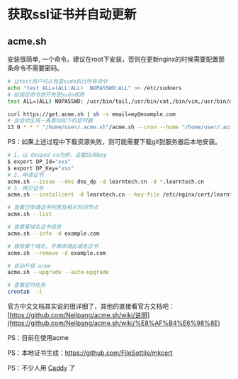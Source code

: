 # 获取ssl证书并自动更新

## acme.sh

安装很简单, 一个命令。建议在root下安装，否则在更新nginx的时候需要配置那条命令不需要密码。

```bash
# 让test用户可以免密sudo执行所有命令
echo "test ALL=(ALL:ALL)  NOPASSWD:ALL" >> /etc/sudoers
# 给指定命令放开免密sudo权限
test ALL=(ALL) NOPASSWD: /usr/bin/tail,/usr/bin/cat,/bin/vim,/usr/bin/du
```

```bash
curl https://get.acme.sh | sh -s email=my@example.com
# 会自动生成一条类似如下的定时器
13 0 * * * "/home/user/.acme.sh"/acme.sh --cron --home "/home/user/.acme.sh" > /dev/null
```

PS：如果上述过程中下载资源失败，则可能需要下载git到服务器后本地安装。

```bash
# 1、以 dnspod cn为例，设置ID和key
$ export DP_Id="xxx"
$ export DP_Key="xxx"
# 2、申请证书
acme.sh --issue --dns dns_dp -d learntech.cn -d *.learntech.cn
# 3、拷贝证书
acme.sh --installcert -d learntech.cn --key-file /etc/nginx/cert/learntech.cn/privkey.pem --fullchain-file /etc/nginx/cert/learntech.cn/fullchain.pem --reloadcmd "sudo service nginx force-reload"
```

```bash
# 查看已申请证书列表及相关时间节点
acme.sh --list

# 查看某域名证书信息
acme.sh --info -d example.com

# 移除某个域名，不再申请此域名证书
acme.sh --remove -d example.com

# 自动升级 acme
acme.sh --upgrade --auto-upgrade

# 查看定时任务
crontab  -l
```

官方中文文档其实说的很详细了，其他的直接看官方文档吧：[https://github.com/Neilpang/acme.sh/wiki/说明](https://github.com/Neilpang/acme.sh/wiki/%E8%AF%B4%E6%98%8E)

PS：目前在使用acme

PS：本地证书生成：<https://github.com/FiloSottile/mkcert>

PS：不少人用 [Caddy](https://caddyserver.com/) 了
